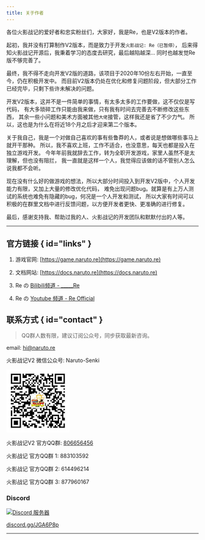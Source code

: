 ```yaml
---
title: 关于作者
---
```


各位火影战记的爱好者和忠实粉丝们，大家好，我是Re，也是V2版本的作者。

起初，我并没有打算制作V2版本，而是致力于开发`火影战记: Re（已暂停）`，
后来得知火影战记开源后，我秉着学习的态度去研究，最后越陷越深... 同时也越发觉Re版不够完善了。

最终，我不得不走向开发V2版的道路，该项目于2020年10份左右开始，一直至今，仍在积极开发中。
而目前V2版本仍处在优化和修复问题阶段，但大部分工作已经完毕，只剩下些许未解决的问题。

开发V2版本，这并不是一件简单的事情，有太多太多的工作要做，这不仅仅是写代码，
有大多琐碎工作只能由我来做，只有我有时间去完善去不断修改这些东西，
其余一些小问题和美术方面被其他`大佬`接管，这样我还是省了不少力气。
所以，这也是为什么在将近18个月之后才迎来第二个版本。

关于我自己，我是一个对做自己喜欢的事有些鲁莽的人，或者说是想做哪些事马上就开干那种。
所以，我不喜欢上班，工作不适合，也没意思，每天也都是投入在独立游戏开发。
今年年前我就辞去工作，转为全职开发游戏，家里人虽然不是太理解，但也没有阻拦，
我一直就是这样一个人，我觉得应该做的话不管别人怎么说我都不会听。

现在没有什么好的做游戏的想法，所以大部分时间投入到开发V2版中，个人开发能力有限，又加上大量的修改优化代码，
难免出现问题bug。就算是有上万人测试的系统也难免有隐藏的bug，何况是一个人开发和测试，
所以大家有时间可以积极的在群里文档中进行反馈问题，以方便开发者更快、更准确的进行修复。

最后，感谢支持我、帮助过我的人、火影战记的开发团队和默默付出的人等。

---

## 官方链接 { id="links" }

1. 游戏官网: [https://game.naruto.re](https://game.naruto.re)

2. 文档网站: [https://docs.naruto.re](https://docs.naruto.re)

3. Re の [Bilibili频道 - _____Re](https://space.bilibili.com/122989580)

4. Re の [Youtube 频道 - Re Official](https://www.youtube.com/channel/UCL9gDeedGZdf3hjRd-Zr7cg)

## 联系方式 { id="contact" }

> QQ群人数有限，建议订阅公众号，同步获取最新咨询。

email: hi@naruto.re

火影战记V2 微信公众号: Naruto-Senki

![wx](../assets/img/wx.jpg)

火影战记V2 官方QQ群: [806656456](https://jq.qq.com/?_wv=1027&k=8XMaykQb)

火影战记 官方QQ群 1: 883103592

火影战记 官方QQ群 2: 614496214

火影战记 官方QQ群 3: 877960167

### Discord

<a href="https://discord.gg/djs"><img src="https://img.shields.io/discord/768961957990367232?color=5865F2&logo=discord&logoColor=white&style=for-the-badge" alt="Discord 服务器" /></a>

[discord.gg/JGA6P8p](https://discord.gg/JGA6P8p)

---

<script src="//cdn.jsdelivr.net/npm/@waline/client"></script>
<div id="waline"></div>
<script>
Waline({
  el: '#waline',
  serverURL: 'https://waline-ivory-three.vercel.app',
  visitor: true,
  emoji: [
    'https://cdn.jsdelivr.net/gh/walinejs/emojis@1.0.0/tw-emoji',
    'https://cdn.jsdelivr.net/gh/walinejs/emojis@1.0.0/bilibili',
    'https://cdn.jsdelivr.net/gh/walinejs/emojis@1.0.0/tieba',
  ],
});
</script>
